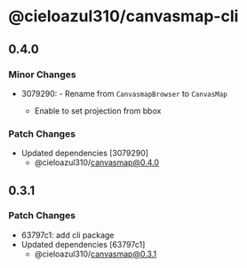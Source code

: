 # @cieloazul310/canvasmap-cli

## 0.4.0

### Minor Changes

- 3079290: - Rename from `CanvasmapBrowser` to `CanvasMap`

  - Enable to set projection from bbox

### Patch Changes

- Updated dependencies [3079290]
  - @cieloazul310/canvasmap@0.4.0

## 0.3.1

### Patch Changes

- 63797c1: add cli package
- Updated dependencies [63797c1]
  - @cieloazul310/canvasmap@0.3.1
